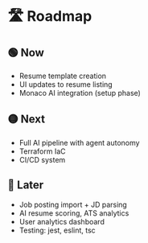 # 🛣️ Roadmap

## 🟢 Now
- Resume template creation
- UI updates to resume listing
- Monaco AI integration (setup phase)

## 🟡 Next
- Full AI pipeline with agent autonomy
- Terraform IaC
- CI/CD system

## 🔵 Later
- Job posting import + JD parsing
- AI resume scoring, ATS analytics
- User analytics dashboard
- Testing: jest, eslint, tsc
